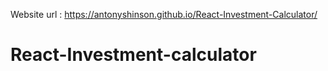 Website url  :  https://antonyshinson.github.io/React-Investment-Calculator/
 
  # React-Investment-calculator
